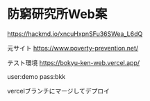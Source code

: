 # 防窮研究所Web案

<https://hackmd.io/xncuHxpnSFu36SWea_L6dQ>

元サイト
<https://www.poverty-prevention.net/>

テスト環境
<https://bokyu-ken-web.vercel.app/>

user:demo
pass:bkk

vercelブランチにマージしてデプロイ

